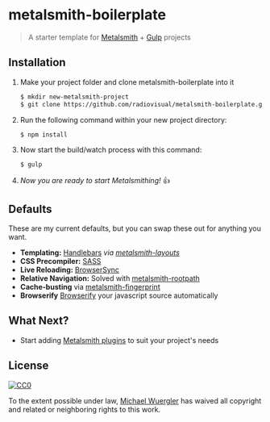 # metalsmith-boilerplate
> A starter template for [Metalsmith](https://github.com/segmentio/metalsmith) + [Gulp](https://github.com/gulpjs/gulp) projects


## Installation

1. Make your project folder and clone metalsmith-boilerplate into it

   ```sh
   $ mkdir new-metalsmith-project
   $ git clone https://github.com/radiovisual/metalsmith-boilerplate.git new-metalsmith-project
   ```

2. Run the following command within your new project directory: 
   
   ```sh
   $ npm install
   ```

3. Now start the build/watch process with this command:
   
   ```sh
   $ gulp
   ```
   
4. *Now you are ready to start Metalsmithing!* :thumbsup:


## Defaults

These are my current defaults, but you can swap these out for anything you want.

- **Templating:** [Handlebars](http://handlebarsjs.com/) *via [metalsmith-layouts](https://github.com/superwolff/metalsmith-layouts)*
- **CSS Precompiler:** [SASS](https://github.com/stevenschobert/metalsmith-sass)
- **Live Reloading:** [BrowserSync](https://github.com/mdvorscak/metalsmith-browser-sync)
- **Relative Navigation:** Solved with [metalsmith-rootpath](https://github.com/radiovisual/metalsmith-rootpath)
- **Cache-busting** via [metalsmith-fingerprint](https://github.com/christophercliff/metalsmith-fingerprint)
- **Browserify** [Browserify](http://browserify.org/) your javascript source automatically

## What Next?

- Start adding [Metalsmith plugins](http://www.metalsmith.io/#the-plugins) to suit your project's needs

## License
 
[![CC0](http://i.creativecommons.org/p/zero/1.0/88x31.png)](http://creativecommons.org/publicdomain/zero/1.0/)

To the extent possible under law, [Michael Wuergler](http://www.numetriclabs.com) has waived all copyright and related or neighboring rights to this work.


